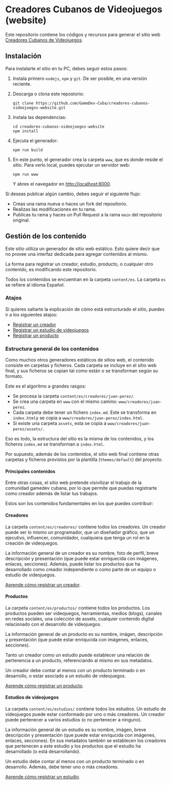 # Creadores Cubanos de Videojuegos (website)

Este repositorio contiene los códigos y recursos para generar el sitio web [Creadores Cubanos de Videojuegos](https://gamedev-cuba.netlify.app).

## Instalación

Para instalarte el sitio en tu PC, debes seguir estos pasos:

1. Instala primero `nodejs`, `npm` y `git`. De ser posible, en una versión reciente.
2. Descarga o clona este repostorio:
    ```
    git clone https://github.com/GameDev-Cuba/creadores-cubanos-videojuegos-website.git
    ```
3. Instala las dependencias:
    ```
    cd creadores-cubanos-videojuegos-website
    npm install
    ```
4. Ejecuta el generador:

    ```
    npm run build
    ```
5. En este punto, el generador crea la carpeta `www`, que es donde reside el sitio. Para verlo local, puedes ejecutar un servidor web:

    ```
    npm run www
    ```

    Y abres el navegador en [http://localhost:8000](http://localhost:8000).

Si deseas publicar algún cambio, debes seguir el siguiente flujo:

* Creas una rama nueva o haces un fork del repositorio.
* Realizas las modificaciones en tu rama.
* Publicas tu rama y haces un Pull Request a la rama `main` del repositorio original.


## Gestión de los contenido

Este sitio utiliza un generador de sitio web estático. Esto quiere decir que no provee una interfaz dedicada para agregar contenidos al mismo.

La forma para registrar un creador, estudio, producto, o cualquier otro contenido, es modificando este repositorio.

Todos los contenidos se encuentran en la carpeta `content/es`. La carpeta `es` se refiere al idioma Español.

### Atajos

Si quieres saltarte la explicación de cómo está estructurado el sitio, puedes ir a los siguientes atajos:

* [Registrar un creador](docs/registrar-creador.md)
* [Registrar un estudio de videojuegos](docs/registrar-estudio.md)
* [Registrar un producto](docs/registrar-producto.md)

### Estructura general de los contenidos

Como muchos otros generadores estáticos de sitios web, el contenido consiste en carpetas y ficheros. Cada carpeta se incluye en el sitio web final, y sus ficheros se copian tal como están o se transforman según su formato.

Este es el algoritmo a grandes rasgos:

- Se procesa la carpeta `content/es/creadores/juan-perez/`.
- Se crea una carpeta en `www` con el mismo camino: `www/creadores/juan-perez`.
- Cada carpeta debe tener un fichero `index.md`. Este se transforma en `index.html`y se copia a `www/creadores/juan-perez/index.html`.
- Si existe una carpeta `assets`, esta se copia a `www/creadores/juan-perez/assets/`.

Eso es todo, la estructura del sitio es la misma de los contenidos, y los ficheros `index.md` se transforman a `index.html`.

Por supuesto, además de los contenidos, el sitio web final contiene otras carpetas y ficheros provistos por la plantilla (`themes/default`) del proyecto.


#### Principales contenidos

Entre otras cosas, el sitio web pretende visivilizar el trabajo de la comunidad gamedev cubana, por lo que permite que puedas registrarte como creador además de listar tus trabajos.

Estos son los contenidos fundamentales en los que puedes contribuir:

#### Creadores

La carpeta `content/es/creadores/` contiene todos los creadores. Un creador puede ser lo mismo un programador, que un diseñador gráfico, que un ejecutivo, influencer, comunidador, cualquiera que tenga un rol en la creación de videojuegos.

La información general de un creador es su nombre, foto de perfil, breve descripción y presentación (que puede estar enriquecida con imágenes, enlaces, secciones). Además, puede listar los productos que ha desarrollado como creador independiente o como parte de un equipo o estudio de videojuegos.

[Aprende cómo registrar un creador](docs/registrar-creador.md).

#### Productos

La carpeta `content/es/productos/` contiene todos los productos. Los productos pueden ser videojuegos, herramientas, medios (blogs), canales en redes sociales, una colección de assets, cualquier contenido digital relacionado con el desarrollo de videojuegos.

La información general de un producto es su nombre, imágen, descripción y presentación (que puede estar enriqucida con imágenes, enlaces, secciones).

Tanto un creador como un estudio puede establecer una relación de pertenencia a un producto, referenciando al mismo en sus metadatos.

Un creador debe contar al menos con un producto terminado o en desarrollo, o estar asociado a un estudio de videojuegos.

[Aprende cómo registrar un producto](docs/registrar-creador.md).

#### Estudios de videojuegos

La carpeta `content/es/estudios/` contiene todos los estudios. Un estudio de videojuegos puede estar conformado por uno o más creadores. Un creador puede pertenecer a varios estudios (o no pertenecer a ninguno).

La información general de un estudio es su nombre, imágen, breve descripción y presentación (que puede estar enriqucida con imágenes, enlaces, secciones). En sus metadatos también se establecen los creadores que pertenecen a este estudio y los productos que el estudio ha desarrollado (o está desarrollando).

Un estudio debe contar al menos con un producto terminado o en desarrollo. Además, debe tener uno o más creadores.

[Aprende cómo registrar un estudio](docs/registrar-estudio.md).



































